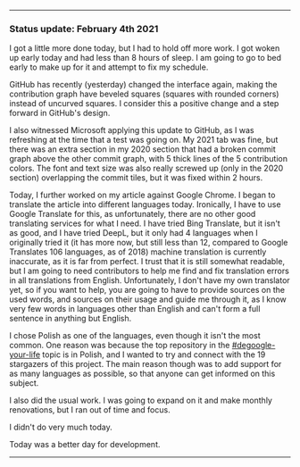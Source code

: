 ***

### Status update: February 4th 2021

I got a little more done today, but I had to hold off more work. I got woken up early today and had less than 8 hours of sleep. I am going to go to bed early to make up for it and attempt to fix my schedule.

GitHub has recently (yesterday) changed the interface again, making the contribution graph have beveled squares (squares with rounded corners) instead of uncurved squares. I consider this a positive change and a step forward in GitHub's design.

I also witnessed Microsoft applying this update to GitHub, as I was refreshing at the time that a test was going on. My 2021 tab was fine, but there was an extra section in my 2020 section that had a broken commit graph above the other commit graph, with 5 thick lines of the 5 contribution colors. The font and text size was also really screwed up (only in the 2020 section) overlapping the commit tiles, but it was fixed within 2 hours.

Today, I further worked on my article against Google Chrome. I began to translate the article into different languages today. Ironically, I have to use Google Translate for this, as unfortunately, there are no other good translating services for what I need. I have tried Bing Translate, but it isn't as good, and I have tried DeepL, but it only had 4 languages when I originally tried it (it has more now, but still less than 12, compared to Google Translates 106 languages, as of 2018) machine translation is currently inaccurate, as it is far from perfect. I trust that it is still somewhat readable, but I am going to need contributors to help me find and fix translation errors in all translations from English. Unfortunately, I don't have my own translator yet, so if you want to help, you are going to have to provide sources on the used words, and sources on their usage and guide me through it, as I know very few words in languages other than English and can't form a full sentence in anything but English.

I chose Polish as one of the languages, even though it isn't the most common. One reason was because the top repository in the [#degoogle-your-life](https://github.com/topics/degoogle-your-life) topic is in Polish, and I wanted to try and connect with the 19 stargazers of this project. The main reason though was to add support for as many languages as possible, so that anyone can get informed on this subject.

I also did the usual work. I was going to expand on it and make monthly renovations, but I ran out of time and focus.

I didn't do very much today.

Today was a better day for development.
 
***
